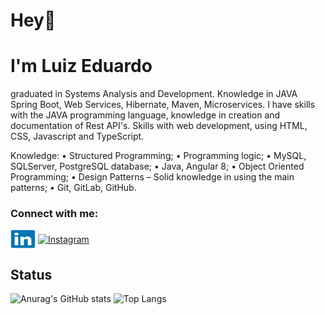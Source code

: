 # Hey🖖


# I'm Luiz Eduardo

graduated in Systems Analysis and Development. Knowledge in JAVA Spring Boot, Web Services, Hibernate, Maven, Microservices.
I have skills with the JAVA programming language, knowledge in  creation and documentation of Rest API's. Skills with web development, using HTML, CSS, Javascript and TypeScript.

Knowledge:
• Structured Programming;
• Programming logic;
• MySQL, SQLServer, PostgreSQL database;
• Java, Angular 8;
• Object Oriented Programming;
• Design Patterns – Solid knowledge in using the main patterns;
• Git, GitLab, GitHub.



### **Connect with me:**

<a href="https://www.linkedin.com/in/luiz-eduardo-270204a3/"  target="_blank">
<img align="center"  alt="Linkedin"  width="40"  height="30"  src="https://raw.githubusercontent.com/devicons/devicon/master/icons/linkedin/linkedin-original.svg"  style="max-width: 100%;"></a>
<a href="https://www.instagram.com/luiz.dias.melo/"  target="_blank">
<img align="center"  alt="Instagram"  width="40"  height="30"  src="https://cdn.jsdelivr.net/npm/simple-icons@3.0.1/icons/instagram.svg"  style="max-width: 100%;">
</a>


## Status

![Anurag's GitHub stats](https://github-readme-stats.vercel.app/api?username=Luiz-code-dev&show_icons=true&theme=radical)
![Top Langs](https://github-readme-stats.vercel.app/api/top-langs/?username=Luiz-code-dev&layout=compact)
